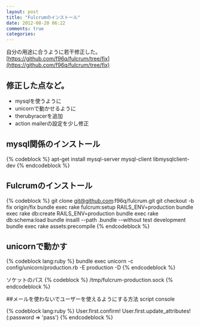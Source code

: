 ```yaml
---
layout: post
title: "Fulcrumのインストール"
date: 2012-08-20 06:22
comments: true
categories:
---
```


自分の用途に合うように若干修正した。
[https://github.com/f96q/fulcrum/tree/fix](https://github.com/f96q/fulcrum/tree/fix)

## 修正した点など。
+ mysqlを使うように
+ unicornで動かせるように
+ therubyracerを追加
+ action mailerの設定を少し修正

## mysql関係のインストール
{% codeblock %}
apt-get install mysql-server mysql-client libmysqlclient-dev
{% endcodeblock %}

## Fulcrumのインストール
{% codeblock %}
git clone git@github.com:f96q/fulcrum.git
git checkout -b fix origin/fix
bundle exec rake fulcrum:setup
RAILS_ENV=production bundle exec rake db:create
RAILS_ENV=production bundle exec rake db:schema:load
bundle insalll --path .bundle --without test development
bundle exec rake assets:precompile
{% endcodeblock %}

## unicornで動かす
{% codeblock lang:ruby %}
bundle exec unicorn -c config/unicorn/production.rb -E production -D
{% endcodeblock %}

ソケットのパス
{% codeblock %}
/tmp/fulcrum-production.sock
{% endcodeblock %}

##メールを使わないでユーザーを使えるようにする方法
script console

{% codeblock lang:ruby %}
User.first.confirm!
User.first.update_attributes!(:password => 'pass')
{% endcodeblock %}
